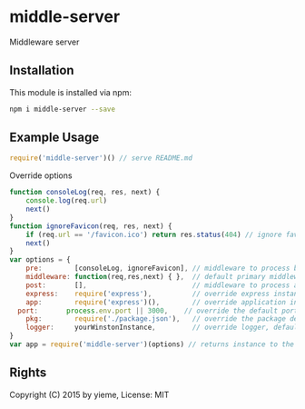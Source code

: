 # middle-server

Middleware server

<!-- [![build status](https://secure.travis-ci.org/yieme/middle-server.png)](http://travis-ci.org/yieme/middle-server) -->

## Installation

This module is installed via npm:

```sh
npm i middle-server --save
```

## Example Usage

```js
require('middle-server')() // serve README.md
```

Override options
```js
function consoleLog(req, res, next) {
	console.log(req.url)
	next()
}
function ignoreFavicon(req, res, next) {
	if (req.url == '/favicon.ico') return res.status(404) // ignore favicon
	next()
}
var options = {
	pre:        [consoleLog, ignoreFavicon], // middleware to process before primary middleware
	middleware: function(req,res,next) { },  // default primary middleware override
	post:       [],                          // middleware to process after primary middleware
	express:    require('express'),          // override express instance
	app:        require('express')(),        // override application instance
  port:       process.env.port || 3000,    // override the default port
	pkg:        require('./package.json'),   // override the package details
	logger:     yourWinstonInstance,         // override logger, default console supports: debug, info, warn, error, log
}
var app = require('middle-server')(options) // returns instance to the running application server
```

## Rights

Copyright (C) 2015 by yieme, License: MIT
